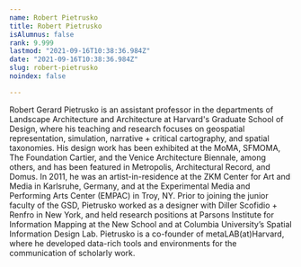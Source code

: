 ```yaml
---
name: Robert Pietrusko
title: Robert Pietrusko
isAlumnus: false
rank: 9.999
lastmod: "2021-09-16T10:38:36.984Z"
date: "2021-09-16T10:38:36.984Z"
slug: robert-pietrusko
noindex: false

---
```

Robert Gerard Pietrusko is an assistant professor in the departments of Landscape Architecture and Architecture at Harvard's Graduate School of Design, where his teaching and research focuses on geospatial representation, simulation, narrative + critical cartography, and spatial taxonomies. His design work has been exhibited at the MoMA, SFMOMA, The Foundation Cartier, and the Venice Architecture Biennale, among others, and has been featured in Metropolis, Architectural Record, and Domus. In 2011, he was an artist-in-residence at the ZKM Center for Art and Media in Karlsruhe, Germany, and at the Experimental Media and Performing Arts Center (EMPAC) in Troy, NY. Prior to joining the junior faculty of the GSD, Pietrusko worked as a designer with Diller Scofidio + Renfro in New York, and held research positions at Parsons Institute for Information Mapping at the New School and at Columbia University’s Spatial Information Design Lab. Pietrusko is a co-founder of metaLAB(at)Harvard, where he developed data-rich tools and environments for the communication of scholarly work.